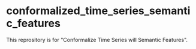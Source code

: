 # conformalized_time_series_semantic_features

This reprository is for "Conformalize Time Series will Semantic Features".
